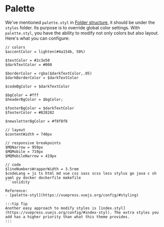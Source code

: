 # Palette

We've mentioned `palette.styl` in [Folder structure](../#folder-structure), it should be under the `styles` folder. Its purpose is to override global color settings. With `palette.styl`, you have the ability to modify not only colors but also layout. Here's what you can configure:

````stylus
// colors
$accentColor = lighten(#4a154b, 50%)

$textColor = #2c3e50
$darkTextColor = #000

$borderColor = rgba($darkTextColor,.05)
$darkBorderColor = $darkTextColor

$codeBgColor = $darkTextColor

$bgColor = #fff
$headerBgColor = $bgColor;

$footerBgColor = $darkTextColor
$footerColor = #828282

$newsletterBgColor = #f8f8f8

// layout
$contentWidth = 740px

// responsive breakpoints
$MQNarrow = 959px
$MQMobile = 719px
$MQMobileNarrow = 419px

// code
$lineNumbersWrapperWidth = 3.5rem
$codeLang = js ts html md vue css sass scss less stylus go java c sh yaml py docker dockerfile makefile
```solidity

Reference:
- [palette-styl](https://vuepress.vuejs.org/config/#styling)

:::tip Tip
Another easy approach to modify styles is [index.styl](https://vuepress.vuejs.org/config/#index-styl). The extra styles you add has a higher priority than what this theme provides.
:::
````
